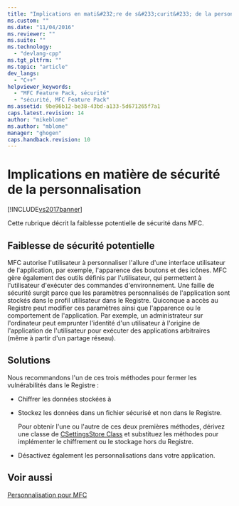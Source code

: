 ```yaml
---
title: "Implications en mati&#232;re de s&#233;curit&#233; de la personnalisation | Microsoft Docs"
ms.custom: ""
ms.date: "11/04/2016"
ms.reviewer: ""
ms.suite: ""
ms.technology: 
  - "devlang-cpp"
ms.tgt_pltfrm: ""
ms.topic: "article"
dev_langs: 
  - "C++"
helpviewer_keywords: 
  - "MFC Feature Pack, sécurité"
  - "sécurité, MFC Feature Pack"
ms.assetid: 9be96b12-be38-43bd-a133-5d671265f7a1
caps.latest.revision: 14
author: "mikeblome"
ms.author: "mblome"
manager: "ghogen"
caps.handback.revision: 10
---
```

# Implications en mati&#232;re de s&#233;curit&#233; de la personnalisation
[!INCLUDE[vs2017banner](../assembler/inline/includes/vs2017banner.md)]

Cette rubrique décrit la faiblesse potentielle de sécurité dans MFC.  
  
## Faiblesse de sécurité potentielle  
 MFC autorise l'utilisateur à personnaliser l'allure d'une interface utilisateur de l'application, par exemple, l'apparence des boutons et des icônes.  MFC gère également des outils définis par l'utilisateur, qui permettent à l'utilisateur d'exécuter des commandes d'environnement.  Une faille de sécurité surgit parce que les paramètres personnalisés de l'application sont stockés dans le profil utilisateur dans le Registre.  Quiconque a accès au Registre peut modifier ces paramètres ainsi que l'apparence ou le comportement de l'application.  Par exemple, un administrateur sur l'ordinateur peut emprunter l'identité d'un utilisateur à l'origine de l'application de l'utilisateur pour exécuter des applications arbitraires \(même à partir d'un partage réseau\).  
  
## Solutions  
 Nous recommandons l'un de ces trois méthodes pour fermer les vulnérabilités dans le Registre :  
  
-   Chiffrer les données stockées à  
  
-   Stockez les données dans un fichier sécurisé et non dans le Registre.  
  
     Pour obtenir l'une ou l'autre de ces deux premières méthodes, dérivez une classe de [CSettingsStore Class](../mfc/reference/csettingsstore-class.md) et substituez les méthodes pour implémenter le chiffrement ou le stockage hors du Registre.  
  
-   Désactivez également les personnalisations dans votre application.  
  
## Voir aussi  
 [Personnalisation pour MFC](../mfc/customization-for-mfc.md)